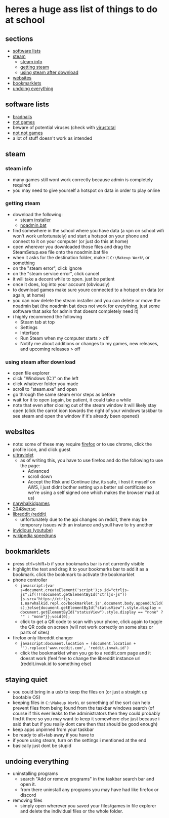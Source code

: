 <!-- ayo why you readin the md file -->
# heres a huge ass list of things to do at school

## sections
 - [software lists](https://github.com/NarwhalKid/school/blob/main/README.md#software-lists)
 - [steam](https://github.com/NarwhalKid/school/blob/main/README.md#steam)
   - [steam info](https://github.com/NarwhalKid/school/blob/main/README.md#steam-info)
   - [getting steam](https://github.com/NarwhalKid/school/blob/main/README.md#steam-info)
   - [using steam after download](https://github.com/NarwhalKid/school/blob/main/README.md#using-steam-after-download)
 - [websites](https://github.com/NarwhalKid/school/blob/main/README.md#websites)
 - [bookmarklets](https://github.com/NarwhalKid/school/blob/main/README.md#bookmarklets)
 - [undoing everything](https://github.com/NarwhalKid/school/blob/main/README.md#undoing-everything)

## software lists
- [bradnails](https://github.com/Project-Bradnails/Bradnails/tree/main)
- [not games](https://drive.google.com/drive/folders/1Fa0E3128_Fq0UTCtHmctLFYdK7BNsH0O)
 - beware of potential viruses (check with [virustotal](https://www.virustotal.com/gui/home/upload)
- [not not games](https://drive.google.com/drive/folders/1nlkkL7v-DCVnzwbaOVpBm_wvDE1bWpdE)
 - a lot of stuff doesn't work as intended

## steam

### steam info
 - many games still wont work correctly because admin is completely required
 - you may need to give yourself a hotspot on data in order to play online

### getting steam
 - download the following:
   - [steam installer](https://drive.google.com/file/d/15eJnb1JOC7o8fTEwX0Bp1fWlx2gU0uJ9/view?usp=share_link)
   - [noadmin.bat](https://drive.google.com/file/d/1WAmmjmAF-gHeVggQKARxvg-lPbWAknOc/view?usp=share_link)
 - find somewhere in the school where you have data (a vpn on school wifi won't work unfortunately) and start a hotspot on your phone and connect to it on your computer (or just do this at home)
 - open wherever you downloaded those files and drag the SteamSetup.exe file onto the noadmin.bat file
 - when it asks for the destination folder, make it `C:\Makeup Work\` or something
 - on the "steam error", click ignore
 - on the "steam service error", click cancel
 - it will take a decent while to open. just be patient
 - once it does, log into your account (obviously)
 - to download games make sure youre connected to a hotspot on data (or again, at home)
 - you can now delete the steam installer and you can delete or move the noadmin bat (the noadmin bat does not work for everything, just some software that asks for admin that doesnt completely need it)
 - i highly recommend the following
   - Steam tab at top
   - Settings
   - Interface
   - Run Steam when my computer starts > off
   - Notify me about additions or changes to my games, new releases, and upcoming releases > off

### using steam after download
 - open file explorer
 - click "Windows (C:)" on the left
 - click whatever folder you made
 - scroll to "steam.exe" and open
 - go through the same steam error steps as before
 - wait for it to open (again, be patient, it could take a while
 - note that even after closing out of the steam window it will likely stay open (click the carrot icon towards the right of your windows taskbar to see steam and open the window if it's already been opened)

## websites
 - note: some of these may require [firefox](https://drive.google.com/file/d/1OyuoQn3aPxvrOcomx2o5sIKXriLcAa72/view?usp=share_link) or to use chrome, click the profile icon, and click guest
 - [ultraviolet](https://54.167.87.46/)
   - as of writing this, you have to use firefox and do the following to use the page:
     - Advanced
     - scroll down
     - Accept the Risk and Continue (dw, its safe, i host it myself on AWS, i just didnt bother setting up a better ssl certificate so we're using a self signed one which makes the browser mad at us)
  - [narwhalkidgames](https://narwhalkidgames5.narwhalkid.repl.co/)
  - [2048verse](https://2048verse.jennafilean.repl.co/)
  - [libreddit (reddit)](https://github.com/libreddit/libreddit-instances/blob/master/instances.md)
    - unfortunately due to the api changes on reddit, there may be temporary issues with an instance and youll have to try another
  - [invidious (youtube)](https://api.invidious.io/)
  - [wikipedia speedruns](https://wikispeedruns.com/)

 ## bookmarklets
  - press ctrl+shift+b if your bookmarks bar is not currently visible
  - highlight the text and drag it to your bookmarks bar to add it as a bookmark. click the bookmark to activate the bookmarklet
  - phone controller
    - `javascript:{var s=document.createElement('script');s.id="ctrljs-js";if(!!!document.getElementById("ctrljs-js")){s.src='https://ctrljs-1.narwhalkid.repl.co/bookmarklet.js',document.body.appendChild(s);}else{document.getElementById("statusView").style.display = document.getElementById("statusView").style.display == "none" ? "" : "none"}};void(0);`
    - click to get a QR code to scan with your phone, click again to toggle the QR code on screen (will not work correctly on some sites or parts of sites)
  - firefox only libreddit changer
    - `javascript:document.location = (document.location + '').replace('www.reddit.com', 'reddit.invak.id')`
    - click the bookmarklet when you go to a reddit.com page and it doesnt work (feel free to change the libreddit instance url (reddit.invak.id to something else)
   
  ## staying quiet
   - you could bring in a usb to keep the files on (or just a straight up bootable OS)
   - keeping files in `C:\Makeup Work\` or something of the sort can help prevent files from being found from the taskbar windows search (of course if this ever leaks to the administrators then they could probably find it there so you may want to keep it somewhere else just because i said that but if you really dont care then that should be good enough)
   - keep apps unpinned from your taskbar
   - be ready to alt+tab away if you have to
   - if youre using steam, turn on the settings i mentioned at the end
   - basically just dont be stupid

## undoing everything
 - uninstalling programs
   - search "Add or remove programs" in the taskbar search bar and open it.
   - from there uninstall any programs you may have had like firefox or discord
 - removing files
   - simply open wherever you saved your files/games in file explorer and delete the individual files or the whole folder.
